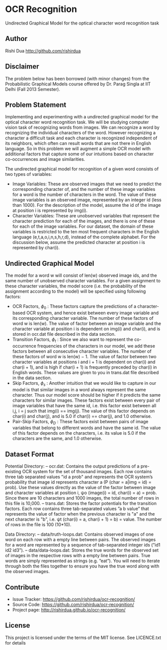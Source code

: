 OCR Recognition
===============
Undirected Graphical Model for the optical character word recognition task

Author
------
Rishi Dua <http://github.com/rishirdua>


Disclaimer
-----------
The problem below has been borrowed (with minor changes) from the Probabilistic Graphical Models course offered by Dr. Parag Singla at IIT Delhi (Fall 2013 Semester).


Problem Statement
------------------
Implementing and experimenting with a undirected graphical model for the optical character word recognition task. We will be studying computer vision task of recognizing words from images. We can recognize a word by recognizing the individual characters of the word. However recognizing a character a difficult task and each character is recognized independent of its neighbors, which often can result words that are not there in English language. So in this problem we will augment a simple OCR model with additional factors that capture some of our intuitions based on character co-occurrences and image similarities.

The undirected graphical model for recognition of a given word consists of two types of variables:
- Image Variables: These are observed images that we need to predict the corresponding character of, and the number of these image variables for a word is the number of characters in the word. The value of these image variables is an observed image, represented by an integer id (less than 1000). For the description of the model, assume the id of the image at position i is represented by img(i).
- Character Variables: These are unobserved variables that represent the character prediction for each of the images, and there is one of these for each of the image variables. For our dataset, the domain of these variables is restricted to the ten most frequent characters in the English language (e,t,a,o,i,n,s,h,r,d), instead of the complete alphabet. For the discussion below, assume the predicted character at position i is represented by char(i).


Undirected Graphical Model
--------------------------
The model for a word w will consist of len(w) observed image ids, and the same number of unobserved character variables. For a given assignment to these character variables, the model score (i.e. the probability of the assignment according to the model) will be specified using following factors:

- OCR Factors, $\phi _0$  : These factors capture the predictions of a character-based OCR system, and hence exist between every image variable and its corresponding character variable. The number of these factors of word w is len(w). The value of factor between an image variable and the character variable at position i is dependent on img(i) and char(i), and is stored in ocr.dat file described in the data section.
- Transition Factors, $\phi _t$ : Since we also want to represent the co-occurrence frequencies of the characters in our model, we add these factors between all consecutive character variables. The number of these factors of word w is len(w) − 1. The value of factor between two character variables at positions i and i + 1 is dependent on char(i) and char(i + 1), and is high if char(i + 1) is frequently preceded by char(i) in English words. These values are given to you in trans.dat file described in the data section.
- Skip Factors,  $\phi _s$ : Another intuition that we would like to capture in our model is that similar images in a word always represent the same character. Thus our model score should be higher if it predicts the same characters for similar images. These factors exist between every pair of image variables that have the same id, i.e. this factor exist between all i,j, i = j such that img(i) == img(j). The value of this factor depends on char(i) and char(j), and is 5.0 if char(i) == char(j), and 1.0 otherwise.
- Pair-Skip Factors, $\phi _D$ : These factors exist between pairs of image variables that belong to different words and have the same id. The value of this factor depends on the characters, i.e. its value is 5.0 if the characters are the same, and 1.0 otherwise.


Dataset Format
--------------

Potential Directory:
– ocr.dat: Contains the output predictions of a pre-existing OCR system for the set of thousand images. Each row contains three tab separated values "id a prob" and represents the OCR system’s probability that image id represents character a (P (char = a|img = id) = prob). Use these values directly as the value of the factor between image and character variables at position i, ψo (image(i) = id, char(i) = a) = prob. Since there are 10 characters and 1000 images, the total number of rows in this file is 10,000.
– trans.dat: Stores the factor potentials for the transition factors. Each row contains three tab-separated values ”a b value” that represents the value of factor when the previous character is "a" and the next character is "b", i.e. ψt (char(i) = a, char(i + 1) = b) = value. The number of
rows in the file is 100 (10*10).

Data Directory:
– data/truth-loops.dat: Contains observed images of one word on each row with a empty line between pairs. The observed images for a word are represented by a sequence of tab-separated integer ids (”id1 id2 id3”).
– data/data-loops.dat: Stores the true words for the observed set of images in the respective rows with a empty line between pairs. True words are simply represented as strings (e.g. ”eat”). You will need to iterate through both the files together to ensure you have the true word along with the observed images.


Contribute
----------
- Issue Tracker: https://github.com/rishirdua/ocr-recognition/
- Source Code: https://github.com/rishirdua/ocr-recognition/
- Project page: http://rishirdua.github.io/ocr-recognition/


License
-------
This project is licensed under the terms of the MIT license. See LICENCE.txt for details